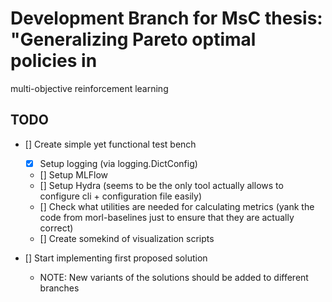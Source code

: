 # Development Branch for MsC thesis: "Generalizing Pareto optimal policies in
multi-objective reinforcement learning

## TODO
- [] Create simple yet functional test bench
   - [x] Setup logging (via logging.DictConfig)
   - [] Setup MLFlow
   - [] Setup Hydra (seems to be the only tool actually allows to configure
     cli + configuration file easily)
   - [] Check what utilities are needed for calculating metrics (yank the code
     from morl-baselines just to ensure that they are actually correct)
   - [] Create somekind of visualization scripts

- [] Start implementing first proposed solution
   - NOTE: New variants of the solutions should be added to different branches
